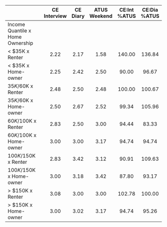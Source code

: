 
|                      | CE<br>Interview |  CE<br>Diary | ATUS<br>Weekend | CE:Int<br>%ATUS | CE:Dia<br>%ATUS |
| -------------------- | :----------: | :----------: | :----------: | :----------: | :----------: |
| Income Quantile x Home Ownership |              |              |              |              |              |
|     < $35K x Renter  |         2.22 |         2.17 |         1.58 |       140.00 |       136.84 |
|     < $35K x Home-owner |         2.25 |         2.42 |         2.50 |        90.00 |        96.67 |
|  $35K/$60K x Renter  |         2.48 |         2.50 |         2.48 |       100.00 |       100.67 |
|  $35K/$60K x Home-owner |         2.50 |         2.67 |         2.52 |        99.34 |       105.96 |
|  $60K/$100K x Renter |         2.83 |         2.50 |         3.00 |        94.44 |        83.33 |
|  $60K/$100K x Home-owner |         3.00 |         3.00 |         3.17 |        94.74 |        94.74 |
| $100K/$150K x Renter |         2.83 |         3.42 |         3.12 |        90.91 |       109.63 |
| $100K/$150K x Home-owner |         3.00 |         3.18 |         3.42 |        87.80 |        93.17 |
|     > $150K x Renter |         3.08 |         3.00 |         3.00 |       102.78 |       100.00 |
|     > $150K x Home-owner |         3.00 |         3.02 |         3.17 |        94.74 |        95.26 |

